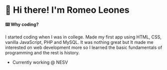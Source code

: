 # 👋 Hi there! I'm Romeo Leones

#### ⌨️ Why coding?
I started coding when I was in college. Made my first app using HTML, CSS, vanilla JavaScript, PHP and MySQL. It was nothing great but It made me interested on web development more so I learned the basic fundamentals of programming and the rest is history.

- Currently working @ NESV 


 
